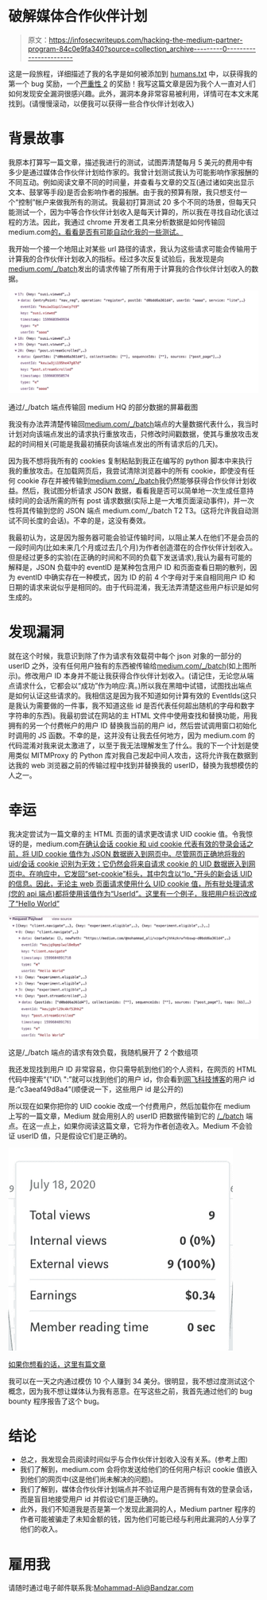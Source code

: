 # 破解媒体合作伙伴计划

> 原文：<https://infosecwriteups.com/hacking-the-medium-partner-program-84c0e9fa340?source=collection_archive---------0----------------------->

这是一段旅程，详细描述了我的名字是如何被添加到 [humans.txt](https://medium.com/humans.txt) 中，以获得我的第一个 bug 奖励，一个[严重性 2](https://help.medium.com/hc/en-us/articles/213481308-Bug-Bounty-Disclosure-Program#e237) 的奖励！我写这篇文章是因为我个人一直对人们如何发现安全漏洞很感兴趣。此外，漏洞本身非常容易被利用，详情可在本文末尾找到。(请慢慢滚动，以便我可以获得一些合作伙伴计划收入)

# 背景故事

我原本打算写一篇文章，描述我进行的测试，试图弄清楚每月 5 美元的费用中有多少是通过媒体合作伙伴计划给作家的。我曾计划测试我认为可能影响作家报酬的不同互动。例如阅读文章不同的时间量，并查看与文章的交互(通过诸如突出显示文本、鼓掌等手段)是否会影响作者的报酬。由于我的预算有限，我只想支付一个“控制”帐户来做我所有的测试。我最初打算测试 20 多个不同的场景，但每天只能测试一个，因为中等合作伙伴计划收入是每天计算的，所以我在寻找自动化该过程的方法。因此，我通过 chrome 开发者工具来分析数据是如何传输回 medium.com[的，看看是否有可能自动化我的一些测试。](http://medium.com/)

我开始一个接一个地阻止对某些 url 路径的请求，我认为这些请求可能会传输用于计算我的合作伙伴计划收入的指标。经过多次反复试验后，我发现是向[medium.com/_/batch](http://medium.com/_/batch)发出的请求传输了所有用于计算我的合作伙伴计划收入的数据。

![](img/8f66c8894c61f080d92221f19e9bcbac.png)

通过/_/batch 端点传输回 medium HQ 的部分数据的屏幕截图

我没有办法弄清楚传输回[medium.com/_/batch](http://medium.com/_/batch)端点的大量数据代表什么，我当时计划对向该端点发出的请求执行重放攻击，只修改时间戳数据，使其与重放攻击发起的时间相关(可能是我最初捕获向该端点发出的所有请求后的几天)。

因为我不想将我所有的 cookies 复制粘贴到我正在编写的 python 脚本中来执行我的重放攻击。在加载网页后，我尝试清除浏览器中的所有 cookie，即使没有任何 cookie 存在并被传输到[medium.com/_/batch](http://medium.com/_/batch)我仍然能够获得合作伙伴计划收益。然后，我试图分析请求 JSON 数据，看看我是否可以简单地一次生成任意持续时间的会话所需的所有 post 请求数据(实际上是一大堆页面滚动事件)，并一次性将其传输到您的 JSON 端点 medium.com/_/batch T2 T3。(这将允许我自动测试不同长度的会话)。不幸的是，这没有奏效。

我最初认为，这是因为服务器可能会验证传输时间，以阻止某人在他们不是会员的一段时间内(比如未来几个月或过去几个月)为作者创造潜在的合作伙伴计划收入。但是经过更多的实验(在正确的时间和不同的负载下发送请求),我认为最有可能的解释是，JSON 负载中的 eventID 是某种包含用户 ID 和页面查看日期的散列，因为 eventID 中确实存在一种模式，因为 ID 的前 4 个字母对于来自相同用户 ID 和日期的请求来说似乎是相同的。由于代码混淆，我无法弄清楚这些用户标识是如何生成的。

# 发现漏洞

就在这个时候，我意识到除了作为请求有效载荷中每个 json 对象的一部分的 userID 之外，没有任何用户独有的东西被传输给[medium.com/_/batch](http://medium.com/_/batch)(如上图所示)。修改用户 ID 本身并不能让我获得合作伙伴计划收入。(请记住，无论您从端点请求什么，它都会以“成功”作为响应:真。)所以我在黑暗中试错，试图找出端点是如何认证这些请求的。我相信这是因为我不知道如何计算有效的 EventIds(这只是我认为需要做的一件事，我不知道这些 id 是否代表任何超出随机的字母和数字字符串的东西)。我最初尝试在网站的主 HTML 文件中使用查找和替换功能，用我拥有的另一个付费帐户的用户 ID 替换我当前的用户 id，然后尝试调用窗口初始化时调用的 JS 函数。不幸的是，这并没有让我去任何地方，因为 medium.com 的代码混淆对我来说太激进了，以至于我无法理解发生了什么。我的下一个计划是使用类似 MITMProxy 的 Python 库对我自己发起中间人攻击，这将允许我在数据到达我的 web 浏览器之前的传输过程中找到并替换我的 userID，替换为我想模仿的人之一。

# 幸运

我决定尝试为一篇文章的主 HTML 页面的请求更改请求 UID cookie 值。令我惊讶的是，medium.com[在确认会话 cookie 和 uid cookie 代表有效的登录会话之前，将 UID cookie 值作为 JSON 数据嵌入到网页中。尽管网页正确地将我的 uid/会话 cookie 识别为无效；它仍然会将来自请求 cookie 的 UID 数据嵌入到网页中。在响应中，它发回“set-cookie”标头，其中包含以“lo_”开头的新会话 UID 的信息。因此，无论主 web 页面请求使用什么 UID cookie 值，所有批处理请求(您的 api 端点)都将使用该值作为“UserId”。这里有一个例子，我把用户标识改成了“Hello World”](http://medium.com/)

![](img/0918d444f4293d21ac59dc89fb6b5742.png)

这是/_/batch 端点的请求有效负载，我随机展开了 2 个数组项

我还发现找到用户 ID 非常容易，你只需导航到他们的个人资料，在网页的 HTML 代码中搜索“{\"ID\ ":”就可以找到他们的用户 id，你会看到[网飞科技博客](https://medium.com/@NetflixTechBlog)的用户 id 是:“c3aeaf49d8a4”(顺便说一下，这些用户 id 是公开的)

所以现在如果你把你的 UID cookie 改成一个付费用户，然后加载你在 medium 上写的一篇文章，Medium 就会用别人的 userID 把数据传输到它的 [/_/batch](https://medium.com/_/batch) 端点。在这一点上，如果你阅读这篇文章，它将为作者创造收入。Medium 不会验证 userID 值，只是假设它们是正确的。

![](img/d620f5adfc2ad229cf9cba85539f2238.png)

[如果你想看的话，这里有篇文章](https://medium.com/@mohammad_ali/vzqwfvjhhkzkrwfnbswp-d0bdd6a361d4)

我可以在一天之内通过模仿 10 个人赚到 34 美分。很明显，我不想过度测试这个概念，因为我不想让媒体认为我有恶意。在写这些之前，我首先通过他们的 bug bounty 程序报告了这个 bug。

# 结论

*   总之，我发现会员阅读时间似乎与合作伙伴计划收入没有关系。(参考上图)
*   我们了解到，medium.com 会将你发送给他们的任何用户标识 cookie 值嵌入到他们的网页中(这是他们尚未解决的问题)。
*   我们了解到，媒体合作伙伴计划端点并不验证用户是否拥有有效的登录会话，而是盲目地接受用户 id 并假设它们是正确的。
*   此外，我们不知道我是否是第一个发现此漏洞的人，Medium partner 程序的作者可能被骗走了未知金额的钱，因为他们可能已经与利用此漏洞的人分享了他们的收入。

# 雇用我

请随时通过电子邮件联系我:Mohammad-Ali@Bandzar.com